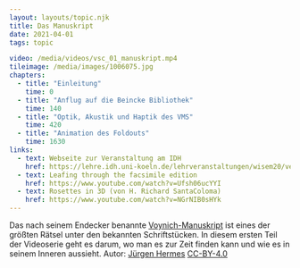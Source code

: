 ```yaml
---
layout: layouts/topic.njk
title: Das Manuskript
date: 2021-04-01
tags: topic

video: /media/videos/vsc_01_manuskript.mp4
tileimage: /media/images/1006075.jpg
chapters:
  - title: "Ein­lei­tung"
    time: 0
  - title: "Anflug auf die Beincke Bibliothek"
    time: 140
  - title: "Optik, Akustik und Haptik des VMS"
    time: 420
  - title: "Animation des Foldouts"
    time: 1630
links:
  - text: Webseite zur Veranstaltung am IDH
    href: https://lehre.idh.uni-koeln.de/lehrveranstaltungen/wisem20/verarbeitung-enigmatischer-schriftstucke-1/
  - text: Leafing through the facsimile edition
    href: https://www.youtube.com/watch?v=Ufsh06ucYYI
  - text: Rosettes in 3D (von H. Richard SantaColoma)
    href: https://www.youtube.com/watch?v=NGrNIB0sHYk
---
```


Das nach seinem Endecker benannte [Voynich-Manuskript](https://de.wikipedia.org/wiki/Voynich-Manuskript) ist eines der größten Rätsel unter den bekannten Schriftstücken. In diesem ersten Teil der Videoserie geht es darum, wo man es zur Zeit finden kann und wie es in seinem Inneren aussieht. Autor: [Jürgen Hermes](https://dh.phil-fak.uni-koeln.de/mitarbeiterinnen/wissenschaftliche-mitarbeiterinnen/dr-juergen-hermes) [CC-BY-4.0](https://creativecommons.org/licenses/by/4.0/deed.de)
 

